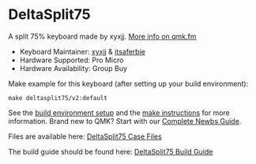 # DeltaSplit75

A split 75% keyboard made by xyxjj. [More info on qmk.fm](http://qmk.fm/deltasplit75/)

* Keyboard Maintainer: [xyxjj](https://github.com/xyxjj) & [itsaferbie](https://github.com/itsaferbie)
* Hardware Supported: Pro Micro
* Hardware Availability: Group Buy

Make example for this keyboard (after setting up your build environment):

    make deltasplit75/v2:default

See the [build environment setup](https://docs.qmk.fm/#/getting_started_build_tools) and the [make instructions](https://docs.qmk.fm/#/getting_started_make_guide) for more information. Brand new to QMK? Start with our [Complete Newbs Guide](https://docs.qmk.fm/#/newbs).

Files are available here: [DeltaSplit75 Case Files](https://github.com/xyxjj/DeltaSplit75-Case-files)

The build guide should be found here: [DeltaSplit75 Build Guide](http://qmk.fm/deltasplit75/)

